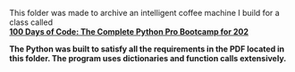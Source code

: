This folder was made to archive an intelligent coffee machine I build for a class called<br>
<a href="https://www.udemy.com/share/103IHM3@7q30-9uvz1vP9aCQ6OxIoR-uv_yY8En0h0mYdFqR90jKPxnIuEGq1HgqZ0dP6k9f0g==/"><b>100 Days of Code: The Complete Python Pro Bootcamp for 202<b></a>

The Python was built to satisfy all the requirements in the PDF located in this folder. 
The program uses dictionaries and function calls extensively.
